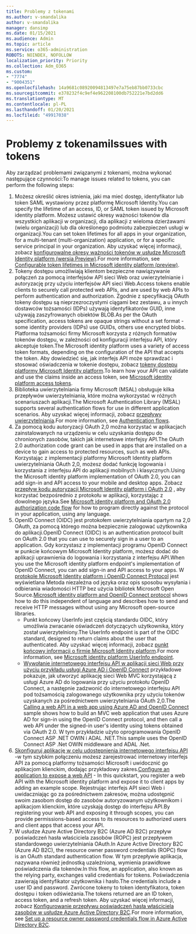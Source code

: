 ```yaml
---
title: Problemy z tokenami
ms.author: v-smandalika
author: v-smandalika
manager: dansimp
ms.date: 01/15/2021
ms.audience: Admin
ms.topic: article
ms.service: o365-administration
ROBOTS: NOINDEX, NOFOLLOW
localization_priority: Priority
ms.collection: Adm_O365
ms.custom:
- "7774"
- "9004351"
ms.openlocfilehash: 14a9681c08920094813497e7a75eb87bb0733cbc
ms.sourcegitcommit: e378232f4c9ef4e962208100db752221e7bd2dd6
ms.translationtype: MT
ms.contentlocale: pl-PL
ms.lasthandoff: 01/20/2021
ms.locfileid: "49917038"
---
```

# <a name="issues-with-tokens"></a><span data-ttu-id="a0239-102">Problemy z tokenami</span><span class="sxs-lookup"><span data-stu-id="a0239-102">Issues with tokens</span></span>

<span data-ttu-id="a0239-103">Aby zarządzać problemami związanymi z tokenami, można wykonać następujące czynności:</span><span class="sxs-lookup"><span data-stu-id="a0239-103">To manage issues related to tokens, you can perform the following steps:</span></span>

1. <span data-ttu-id="a0239-104">Możesz określić okres istnienia, jaki ma mieć dostęp, identyfikator lub token SAML wystawiony przez platformę Microsoft Identity.</span><span class="sxs-lookup"><span data-stu-id="a0239-104">You can specify the lifetime of an access, ID, or SAML token issued by Microsoft identity platform.</span></span> <span data-ttu-id="a0239-105">Możesz ustawić okresy ważności tokenów dla wszystkich aplikacji w organizacji, dla aplikacji z wieloma dzierżawami (wielu organizacji) lub dla określonego podmiotu zabezpieczeń usługi w organizacji.</span><span class="sxs-lookup"><span data-stu-id="a0239-105">You can set token lifetimes for all apps in your organization, for a multi-tenant (multi-organization) application, or for a specific service principal in your organization.</span></span> <span data-ttu-id="a0239-106">Aby uzyskać więcej informacji, zobacz [konfigurowalne okresy ważności tokenów w usłudze Microsoft Identity platform (wersja Preview)](https://docs.microsoft.com/azure/active-directory/develop/active-directory-configurable-token-lifetimes).</span><span class="sxs-lookup"><span data-stu-id="a0239-106">For more information, see [Configurable token lifetimes in Microsoft identity platform (preview)](https://docs.microsoft.com/azure/active-directory/develop/active-directory-configurable-token-lifetimes).</span></span>
2. <span data-ttu-id="a0239-107">Tokeny dostępu umożliwiają klientom bezpieczne nawiązywanie połączeń za pomocą interfejsów API sieci Web oraz uwierzytelnianie i autoryzację przy użyciu interfejsów API sieci Web.</span><span class="sxs-lookup"><span data-stu-id="a0239-107">Access tokens enable clients to securely call protected web APIs, and are used by web APIs to perform authentication and authorization.</span></span> <span data-ttu-id="a0239-108">Zgodnie z specyfikacją OAuth tokeny dostępu są nieprzezroczystymi ciągami bez zestawu, a u innych dostawców tożsamości (IDPs) używają identyfikatorów GUID, inne używają zaszyfrowanych obiektów BLOB.</span><span class="sxs-lookup"><span data-stu-id="a0239-108">As per the OAuth specification, access tokens are opaque strings without a set format - some identity providers (IDPs) use GUIDs, others use encrypted blobs.</span></span> <span data-ttu-id="a0239-109">Platforma tożsamości firmy Microsoft korzysta z różnych formatów tokenów dostępu, w zależności od konfiguracji interfejsu API, który akceptuje token.</span><span class="sxs-lookup"><span data-stu-id="a0239-109">The Microsoft identity platform uses a variety of access token formats, depending on the configuration of the API that accepts the token.</span></span> <span data-ttu-id="a0239-110">Aby dowiedzieć się, jak interfejs API może sprawdzać i stosować oświadczenia w tokenie dostępu, zobacz [tokeny dostępu platformy Microsoft Identity platform](https://docs.microsoft.com/azure/active-directory/develop/userinfo#calling-the-userinfo-endpoint).</span><span class="sxs-lookup"><span data-stu-id="a0239-110">To learn how your API can validate and use the claims inside an access token, see [Microsoft identity platform access tokens](https://docs.microsoft.com/azure/active-directory/develop/userinfo#calling-the-userinfo-endpoint).</span></span>
3. <span data-ttu-id="a0239-111">Biblioteka uwierzytelniania firmy Microsoft (MSAL) obsługuje kilka przepływów uwierzytelniania, które można wykorzystać w różnych scenariuszach aplikacji.</span><span class="sxs-lookup"><span data-stu-id="a0239-111">The Microsoft Authentication Library (MSAL) supports several authentication flows for use in different application scenarios.</span></span> <span data-ttu-id="a0239-112">Aby uzyskać więcej informacji, zobacz [przepływy uwierzytelniania](https://docs.microsoft.com/azure/active-directory/develop/msal-authentication-flows#how-each-flow-emits-tokens-and-codes).</span><span class="sxs-lookup"><span data-stu-id="a0239-112">For more information, see [Authentication flows](https://docs.microsoft.com/azure/active-directory/develop/msal-authentication-flows#how-each-flow-emits-tokens-and-codes).</span></span>
4. <span data-ttu-id="a0239-113">Za pomocą kodu autoryzacji OAuth 2,0 można korzystać w aplikacjach zainstalowanych na urządzeniu w celu uzyskania dostępu do chronionych zasobów, takich jak internetowe interfejsy API.</span><span class="sxs-lookup"><span data-stu-id="a0239-113">The OAuth 2.0 authorization code grant can be used in apps that are installed on a device to gain access to protected resources, such as web APIs.</span></span> <span data-ttu-id="a0239-114">Korzystając z implementacji platformy Microsoft Identity platform uwierzytelniania OAuth 2,0, możesz dodać funkcję logowania i korzystania z interfejsu API do aplikacji mobilnych i klasycznych.</span><span class="sxs-lookup"><span data-stu-id="a0239-114">Using the Microsoft identity platform implementation of OAuth 2.0, you can add sign-in and API access to your mobile and desktop apps.</span></span> <span data-ttu-id="a0239-115">Zobacz [przepływ kodu autoryzacji Microsoft Identity platform i OAuth 2,0](https://docs.microsoft.com/azure/active-directory/develop/v2-oauth2-auth-code-flow#refresh-the-access-token) , aby korzystać bezpośrednio z protokołu w aplikacji, korzystając z dowolnego języka.</span><span class="sxs-lookup"><span data-stu-id="a0239-115">See [Microsoft identity platform and OAuth 2.0 authorization code flow](https://docs.microsoft.com/azure/active-directory/develop/v2-oauth2-auth-code-flow#refresh-the-access-token) for how to program directly against the protocol in your application, using any language.</span></span>
5. <span data-ttu-id="a0239-116">OpenID Connect (OIDC) jest protokołem uwierzytelniania opartym na 2,0 OAuth, za pomocą którego można bezpiecznie zalogować użytkownika do aplikacji.</span><span class="sxs-lookup"><span data-stu-id="a0239-116">OpenID Connect (OIDC) is an authentication protocol built on OAuth 2.0 that you can use to securely sign in a user to an application.</span></span> <span data-ttu-id="a0239-117">Gdy korzystasz z implementacji programu OpenID Connect w punkcie końcowym Microsoft Identity platform, możesz dodać do aplikacji uprawnienia do logowania i korzystania z interfejsu API.</span><span class="sxs-lookup"><span data-stu-id="a0239-117">When you use the Microsoft identity platform endpoint's implementation of OpenID Connect, you can add sign-in and API access to your apps.</span></span> <span data-ttu-id="a0239-118">W [protokole Microsoft Identity platform i OpenID Connect Protocol](https://docs.microsoft.com/azure/active-directory/develop/v2-protocols-oidc#send-the-sign-in-request) jest wyświetlana Metoda niezależna od języka oraz opis sposobu wysyłania i odbierania wiadomości HTTP bez użycia bibliotek Microsoft Open Source.</span><span class="sxs-lookup"><span data-stu-id="a0239-118">[Microsoft identity platform and OpenID Connect protocol](https://docs.microsoft.com/azure/active-directory/develop/v2-protocols-oidc#send-the-sign-in-request) shows how to do this independent of language and describes how to send and receive HTTP messages without using any Microsoft open-source libraries.</span></span>
    - <span data-ttu-id="a0239-119">Punkt końcowy UserInfo jest częścią standardu OIDC, który umożliwia zwracanie oświadczeń dotyczących użytkownika, który został uwierzytelniony.</span><span class="sxs-lookup"><span data-stu-id="a0239-119">The UserInfo endpoint is part of the OIDC standard, designed to return claims about the user that authenticated.</span></span> <span data-ttu-id="a0239-120">Aby uzyskać więcej informacji, zobacz [punkt końcowy informacji o firmie Microsoft Identity platform](https://docs.microsoft.com/azure/active-directory/develop/userinfo#consider-use-an-id-token-instead).</span><span class="sxs-lookup"><span data-stu-id="a0239-120">For more information, see [Microsoft identity platform UserInfo endpoint](https://docs.microsoft.com/azure/active-directory/develop/userinfo#consider-use-an-id-token-instead).</span></span>
    - <span data-ttu-id="a0239-121">[Wywołanie internetowego interfejsu API w aplikacji sieci Web przy użyciu przykładu usługi Azure AD i OpenID Connect](https://docs.microsoft.com/samples/azure-samples/active-directory-dotnet-webapp-webapi-openidconnect/active-directory-dotnet-webapp-webapi-openidconnect/) przykładowe pokazuje, jak utworzyć aplikację sieci Web MVC korzystającą z usługi Azure AD do logowania przy użyciu protokołu OpenID Connect, a następnie zadzwonić do internetowego interfejsu API pod tożsamością zalogowanego użytkownika przy użyciu tokenów uzyskanych za pośrednictwem uwierzytelniania OAuth 2,0.</span><span class="sxs-lookup"><span data-stu-id="a0239-121">The [Calling a web API in a web app using Azure AD and OpenID Connect](https://docs.microsoft.com/samples/azure-samples/active-directory-dotnet-webapp-webapi-openidconnect/active-directory-dotnet-webapp-webapi-openidconnect/) sample shows how to build an MVC web application that uses Azure AD for sign-in using the OpenID Connect protocol, and then call a web API under the signed-in user's identity using tokens obtained via OAuth 2.0.</span></span> <span data-ttu-id="a0239-122">W tym przykładzie użyto oprogramowania OpenID Connect ASP .NET OWIN i ADAL .NET.</span><span class="sxs-lookup"><span data-stu-id="a0239-122">This sample uses the OpenID Connect ASP .Net OWIN middleware and ADAL .Net.</span></span>
6. <span data-ttu-id="a0239-123">[Skonfiguruj aplikację w celu udostępnienia internetowego interfejsu API](https://docs.microsoft.com/azure/active-directory/develop/quickstart-configure-app-expose-web-apis) -w tym szybkim połączeniu możesz zarejestrować internetowy interfejs API za pomocą platformy tożsamości Microsoft i uwidocznić go aplikacjom klienckim, dodając przykładowy zakres.</span><span class="sxs-lookup"><span data-stu-id="a0239-123">[Configure an application to expose a web API](https://docs.microsoft.com/azure/active-directory/develop/quickstart-configure-app-expose-web-apis) - In this quickstart, you register a web API with the Microsoft identity platform and expose it to client apps by adding an example scope.</span></span> <span data-ttu-id="a0239-124">Rejestrując interfejs API sieci Web i uwidaczniając go za pośrednictwem zakresów, można udostępnić swoim zasobom dostęp do zasobów autoryzowanym użytkownikom i aplikacjom klienckim, które uzyskają dostęp do interfejsu API.</span><span class="sxs-lookup"><span data-stu-id="a0239-124">By registering your web API and exposing it through scopes, you can provide permissions-based access to its resources to authorized users and client apps that access your API.</span></span>
7. <span data-ttu-id="a0239-125">W usłudze Azure Active Directory B2C (Azure AD B2C) przepływ poświadczeń hasła właściciela zasobów (ROPC) jest przepływem standardowego uwierzytelniania OAuth.</span><span class="sxs-lookup"><span data-stu-id="a0239-125">In Azure Active Directory B2C (Azure AD B2C), the resource owner password credentials (ROPC) flow is an OAuth standard authentication flow.</span></span> <span data-ttu-id="a0239-126">W tym przepływie aplikacja, nazywana również jednostką uzależnioną, wymienia prawidłowe poświadczenia dla tokenów.</span><span class="sxs-lookup"><span data-stu-id="a0239-126">In this flow, an application, also known as the relying party, exchanges valid credentials for tokens.</span></span> <span data-ttu-id="a0239-127">Poświadczenia zawierają identyfikator użytkownika i hasło.</span><span class="sxs-lookup"><span data-stu-id="a0239-127">The credentials include a user ID and password.</span></span> <span data-ttu-id="a0239-128">Zwrócone tokeny to token identyfikatora, token dostępu i token odświeżania.</span><span class="sxs-lookup"><span data-stu-id="a0239-128">The tokens returned are an ID token, access token, and a refresh token.</span></span> <span data-ttu-id="a0239-129">Aby uzyskać więcej informacji, zobacz [Konfigurowanie przepływu poświadczeń hasła właściciela zasobów w usłudze Azure Active Directory B2C](https://docs.microsoft.com/azure/active-directory-b2c/add-ropc-policy?tabs=app-reg-ga&pivots=b2c-user-flow).</span><span class="sxs-lookup"><span data-stu-id="a0239-129">For more information, see [Set up a resource owner password credentials flow in Azure Active Directory B2C](https://docs.microsoft.com/azure/active-directory-b2c/add-ropc-policy?tabs=app-reg-ga&pivots=b2c-user-flow).</span></span> 

